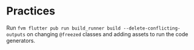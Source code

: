 # Practices

Run `fvm flutter pub run build_runner build --delete-conflicting-outputs` on changing `@freezed` classes and adding assets to run the code generators.
